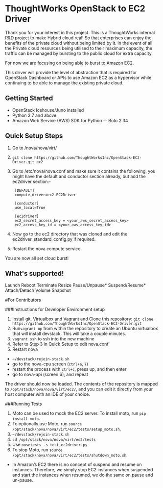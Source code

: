 # ThoughtWorks OpenStack to EC2 Driver

Thank you for your interest in this project. This is a ThoughtWorks internal R&D project to make Hybrid cloud real!
So that enterprises can enjoy the benefits of the private cloud without being limited by it. 
In the event of all the Private cloud resources being utilised to their maximum capacity, the traffic can be managed 
by bursting to the public cloud for extra capacity. 

For now we are focusing on being able to burst to Amazon EC2.

This driver will provide the level of abstraction that is required for OpenStack Dashboard or APIs to use Amazon EC2 
as a hypervisor while continuing to be able to manage the existing private cloud. 

## Getting Started

- OpenStack Icehouse/Juno installed
- Python 2.7 and above
- Amazon Web Service (AWS) SDK for Python --  Boto 2.34

## Quick Setup Steps

1. Go to <OpenStack Root Dir>/nova/nova/virt/
2. `git clone https://github.com/ThoughtWorksInc/OpenStack-EC2-Driver.git ec2`
3. Go to /etc/nova/nova.conf and make sure it contains the following, you might have the default and conductor section already, but add the ec2driver section:-

        [DEFAULT]
        compute_driver=ec2.EC2Driver

        [conductor]
        use_local=True

        [ec2driver]
        ec2_secret_access_key = <your_aws_secret_access_key>
        ec2_access_key_id = <your_aws_access_key_id>
4. Now go to the ec2 directory that was cloned and edit the ec2driver_standard_config.py if required.
5. Restart the nova compute service. 

You are now all set cloud burst!

## What's supported!
Launch
Reboot
Terminate
Resize
Pause/Unpause*
Suspend/Resume*
Attach/Detach Volume
Snapshot

#For Contributors

###Instructions for Developer Environment setup
1. Install git, Virtualbox and Vagrant and Clone this repository: `git clone https://github.com/ThoughtWorksInc/OpenStack-EC2-Driver.git`
2. Run`vagrant up` from within the repository to create an Ubuntu virtualbox that will install devstack. This will take a couple minutes.
3. `vagrant ssh` to ssh into the new machine
4. Refer to Step 3 in Quick Setup to edit nova.conf
5. Restart nova
  - `~/devstack/rejoin-stack.sh`
  - go to the nova-cpu screen (`ctrl+a`, `7`)
  - restart the process with `ctrl+c`, press up, and then enter
  - go to nova-api (screen 6), and repeat
  
The driver should now be loaded. The contents of the repository is mapped to `/opt/stack/nova/nova/virt/ec2/`, and you can edit it directly from your host computer with an IDE of your choice.

###Running Tests
1. Moto can be used to mock the EC2 server. To install moto, run `pip install moto`.
1. To optionally use Moto, run `source /opt/stack/nova/nova/virt/ec2/tests/setup_moto.sh`.
2. `~/devstack/rejoin-stack.sh`
3. `cd /opt/stack/nova/nova/virt/ec2/tests`
4. Use `nosetests -s test_ec2driver.py`
5. To stop Moto, run `source /opt/stack/nova/nova/virt/ec2/tests/shutdown_moto.sh`.


* In Amazon’s EC2 there is no concept of suspend and resume on instances. Therefore, we simply stop EC2 instances when suspended and start the instances when resumed, we do the same on pause and un-pause.

